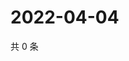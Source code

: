 # 2022-04-04

共 0 条

<!-- BEGIN WEIBO -->
<!-- 最后更新时间 Mon Apr 04 2022 05:00:38 GMT+0800 (China Standard Time) -->

<!-- END WEIBO -->
